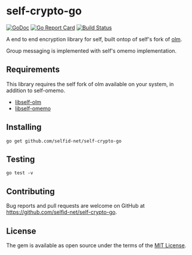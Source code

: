 # self-crypto-go

[![GoDoc](https://godoc.org/github.com/selfid-net/self-crypto-go?status.svg)](https://godoc.org/github.com/selfid-net/self-crypto-go) [![Go Report Card](https://goreportcard.com/badge/github.com/selfid-net/self-crypto-go)](https://goreportcard.com/report/github.com/selfid-net/self-crypto-go) [![Build Status](https://travis-ci.com/selfid-net/self-crypto-go?branch=master)](https://travis-ci.com/selfid-net/self-crypto-go)

A end to end encryption library for self, built ontop of self's fork of [olm](https://gitlab.matrix.org/matrix-org/olm).

Group messaging is implemented with self's omemo implementation.

## Requirements

This library requires the self fork of olm available on your system, in addition to self-omemo.


- [libself-olm](http://download.selfid.net/olm/libself-olm_0.1.14_amd64.deb)
- [libself-omemo](http://download.selfid.net/olm/libself-omemo_0.1.0_amd64.deb)

## Installing

```
go get github.com/selfid-net/self-crypto-go
```

## Testing
```
go test -v
```

## Contributing

Bug reports and pull requests are welcome on GitHub at https://github.com/selfid-net/self-crypto-go.


## License

The gem is available as open source under the terms of the [MIT License](LICENSE).

